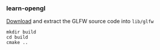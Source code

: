 ### learn-opengl
[Download](https://www.glfw.org) and extract the GLFW source code into `lib/glfw`
```
mkdir build
cd build
cmake ..
```
